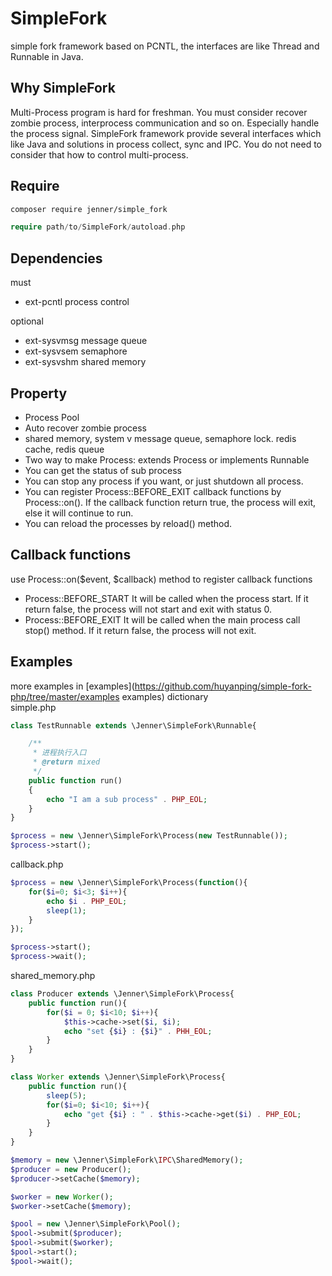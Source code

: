 SimpleFork
===================
simple fork framework based on PCNTL, the interfaces are like Thread and Runnable in Java.

Why SimpleFork
------------------------
Multi-Process program is hard for freshman. You must consider recover zombie process, interprocess communication and so on. Especially handle the process signal.
SimpleFork framework provide several interfaces which like Java and solutions in process collect, sync and IPC. You do not need to consider that how to control multi-process.

Require
---------------------
```bash
composer require jenner/simple_fork
```
```php
require path/to/SimpleFork/autoload.php
```

Dependencies
----------------------
must  
+ ext-pcntl process control 

optional
+ ext-sysvmsg message queue
+ ext-sysvsem semaphore
+ ext-sysvshm shared memory

Property
---------------------------
+ Process Pool
+ Auto recover zombie process
+ shared memory, system v message queue, semaphore lock. redis cache, redis queue
+ Two way to make Process: extends Process or implements Runnable
+ You can get the status of sub process
+ You can stop any process if you want, or just shutdown all process.
+ You can register Process::BEFORE_EXIT callback functions by Process::on(). If the callback function return true, the process will exit, else it will continue to run.
+ You can reload the processes by reload() method.

Callback functions
-------------------------------
use Process::on($event, $callback) method to register callback functions  
+ Process::BEFORE_START It will be called when the process start. If it return false, the process will not start and exit with status 0.
+ Process::BEFORE_EXIT It will be called when the main process call stop() method. If it return false, the process will not exit.


Examples
-------------------------
more examples in [examples](https://github.com/huyanping/simple-fork-php/tree/master/examples examples) dictionary  
simple.php  
```php
class TestRunnable extends \Jenner\SimpleFork\Runnable{

    /**
     * 进程执行入口
     * @return mixed
     */
    public function run()
    {
        echo "I am a sub process" . PHP_EOL;
    }
}

$process = new \Jenner\SimpleFork\Process(new TestRunnable());
$process->start();
```

callback.php  
```php
$process = new \Jenner\SimpleFork\Process(function(){
    for($i=0; $i<3; $i++){
        echo $i . PHP_EOL;
        sleep(1);
    }
});

$process->start();
$process->wait();
```

shared_memory.php
```php
class Producer extends \Jenner\SimpleFork\Process{
    public function run(){
        for($i = 0; $i<10; $i++){
            $this->cache->set($i, $i);
            echo "set {$i} : {$i}" . PHH_EOL;
        }
    }
}

class Worker extends \Jenner\SimpleFork\Process{
    public function run(){
        sleep(5);
        for($i=0; $i<10; $i++){
            echo "get {$i} : " . $this->cache->get($i) . PHP_EOL;
        }
    }
}

$memory = new \Jenner\SimpleFork\IPC\SharedMemory();
$producer = new Producer();
$producer->setCache($memory);

$worker = new Worker();
$worker->setCache($memory);

$pool = new \Jenner\SimpleFork\Pool();
$pool->submit($producer);
$pool->submit($worker);
$pool->start();
$pool->wait();
```